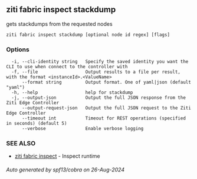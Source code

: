 ## ziti fabric inspect stackdump

gets stackdumps from the requested nodes

```
ziti fabric inspect stackdump [optional node id regex] [flags]
```

### Options

```
  -i, --cli-identity string   Specify the saved identity you want the CLI to use when connect to the controller with
  -f, --file                  Output results to a file per result, with the format <instanceId>.<ValueName>
      --format string         Output format. One of yaml|json (default "yaml")
  -h, --help                  help for stackdump
  -j, --output-json           Output the full JSON response from the Ziti Edge Controller
      --output-request-json   Output the full JSON request to the Ziti Edge Controller
      --timeout int           Timeout for REST operations (specified in seconds) (default 5)
      --verbose               Enable verbose logging
```

### SEE ALSO

* [ziti fabric inspect](../inspect.md)	 - Inspect runtime <application> <values>

###### Auto generated by spf13/cobra on 26-Aug-2024
